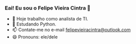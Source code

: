 ### Eai! Eu sou o Felipe Vieira Cintra 👋


- 🔭 Hoje trabalho como analista de TI.
- 🌱 Estudando Python.
- 📫 Contate-me no e-mail felipevieiracintra@outlook.com
- 😄 Pronouns: ele/dele
